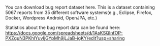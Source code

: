 You can download bug report dataset here. This is a dataset containing 5067 reports from 35 different software systems(e.g., Eclipse, Firefox, Docker, Wordpress Android, OpenJPA, etc.)


Statistics about the bug report data can be found here:
https://docs.google.com/spreadsheets/d/1AsKSQInfOP-PXZguN3PKhlYuvIjGYpMh9jLJaB-igKY/edit?usp=sharing
